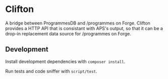 Clifton
=======

A bridge between ProgrammesDB and /programmes on Forge. Clifton provides a HTTP
API that is consistant with APS's output, so that it can be a drop-in
replacement data source for /programmes on Forge.


Development
-----------

Install development dependencies with `composer install`.

Run tests and code sniffer with `script/test`.
